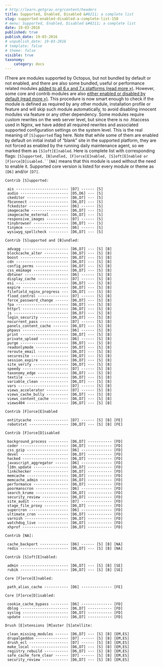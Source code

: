 ```yaml
---
# http://learn.getgrav.org/content/headers
title: Supported, Enabled, Disabled &#8211; a complete list
slug: supported-enabled-disabled-a-complete-list-150
# menu: Supported, Enabled, Disabled &#8211; a complete list
date: 19-03-2016
published: true
publish_date: 19-03-2016
# unpublish_date: 19-03-2016
# template: false
# theme: false
visible: true
taxonomy:
    category: docs
---
```


<a name="extra-q"></a>

IThere are modules supported by Octopus, but not bundled by default or not enabled, and there are also some bundled, useful or performance related modules [added to all 6.x and 7.x platforms (read more »)](http://omega8.cc/extra-modules-available-in-all-platforms-123). However, some core and contrib modules are also [either enabled or disabled by default (read more »)](http://omega8.cc/modules-enabled-or-disabled-automatically-117). This procedure is now smart enough to check if the module is defined as required by any other module, installation profile or feature and will skip such module automatically, to avoid disabling innocent modules via feature or any other dependency. Some modules require custom rewrites on the web server level, but since there is no .htaccess used in Nginx, we have added all required rewrites and associated supported configuration settings on the system level. This is the real meaning of `[S]upported` flag here. Note that while some of them are enabled by default on initial install of “blank” site in the supported platform, they are not forced as enabled by the running daily maintenance agent, so we marked them as `[S]oft[E]nabled`. Here is complete list with corresponding flags: `[S]upported, [B]undled, [F]orce[E]nabled, [S]oft[E]nabled or [F]orce[D]isabled.``[NA]` means that this module is used without the need to enable it. Supported core version is listed for every module or theme as `[D6]` and/or `[D7]`.

 
    Contrib [S]upported:
    
     ais ------------------------ [D7] ------ [S]
     audio ---------------------- [D5,D6] --- [S]
     ckeditor ------------------- [D6,D7] --- [S]
     fbconnect ------------------ [D6,D7] --- [S]
     fckeditor ------------------ [D6] ------ [S]
     imagecache ----------------- [D6,D7] --- [S]
     imagecache_external -------- [D6,D7] --- [S]
     responsive_images ---------- [D7] ------ [S]
     tinybrowser ---------------- [D6,D7] --- [S]
     tinymce -------------------- [D6] ------ [S]
     wysiwyg_spellcheck --------- [D6,D7] --- [S]
    
    Contrib [S]upported and [B]undled:
    
     advagg --------------------- [D6,D7] --- [S] [B]
     blockcache_alter ----------- [D6,D7] --- [S] [B]
     boost ---------------------- [D6,D7] --- [S] [B]
     cdn ------------------------ [D6,D7] --- [S] [B]
     config_perms --------------- [D6,D7] --- [S] [B]
     css_emimage ---------------- [D6,D7] --- [S] [B]
     dbtuner -------------------- [D6] ------ [S] [B]
     display_cache -------------- [D7] ------ [S] [B]
     esi ------------------------ [D6,D7] --- [S] [B]
     expire --------------------- [D6,D7] --- [S] [B]
     filefield_nginx_progress --- [D6,D7] --- [S] [B]
     flood_control -------------- [D7] ------ [S] [B]
     force_password_change ------ [D6,D7] --- [S] [B]
     fpa ------------------------ [D6,D7] --- [S] [B]
     httprl --------------------- [D6,D7] --- [S] [B]
     js ------------------------- [D6,D7] --- [S] [B]
     login_security ------------- [D6,D7] --- [S] [B]
     nocurrent_pass ------------- [D7] ------ [S] [B]
     panels_content_cache ------- [D6,D7] --- [S] [B]
     phpass --------------------- [D6] ------ [S] [B]
     print ---------------------- [D6,D7] --- [S] [B]
     private_upload ------------- [D6] ------ [S] [B]
     purge ---------------------- [D6,D7] --- [S] [B]
     readonlymode --------------- [D6,D7] --- [S] [B]
     reroute_email -------------- [D6,D7] --- [S] [B]
     securesite ----------------- [D6,D7] --- [S] [B]
     session_expire ------------- [D6,D7] --- [S] [B]
     site_verify ---------------- [D6,D7] --- [S] [B]
     speedy --------------------- [D7] ------ [S] [B]
     taxonomy_edge -------------- [D6,D7] --- [S] [B]
     textile -------------------- [D6,D7] --- [S] [B]
     variable_clean ------------- [D6,D7] --- [S] [B]
     vars ----------------------- [D7] ------ [S] [B]
     views_accelerator ---------- [D7] ------ [S] [B]
     views_cache_bully ---------- [D6,D7] --- [S] [B]
     views_content_cache -------- [D6,D7] --- [S] [B]
     views404 ------------------- [D6,D7] --- [S] [B]
    
    Contrib [F]orce[E]nabled
    
     entitycache ---------------- [D7] ------ [S] [B] [FE] 
     robotstxt ------------------ [D6,D7] --- [S] [B] [FE] 
    
    Contrib [F]orce[D]isabled
    
     background_process --------- [D6,D7] ----------- [FD]
     coder ---------------------- [D6,D7] ----------- [FD]
     css_gzip ------------------- [D6] -------------- [FD]
     devel ---------------------- [D6,D7] ----------- [FD]
     hacked --------------------- [D6,D7] ----------- [FD]
     javascript_aggregator ------ [D6] -------------- [FD]
     l10n_update ---------------- [D6,D7] ----------- [FD]
     linkchecker ---------------- [D6,D7] ----------- [FD]
     memcache ------------------- [D6,D7] ----------- [FD]
     memcache_admin ------------- [D6,D7] ----------- [FD]
     performance ---------------- [D6,D7] ----------- [FD]
     poormanscron --------------- [D6] -------------- [FD]
     search_krumo --------------- [D6,D7] ----------- [FD]
     security_review ------------ [D6,D7] ----------- [FD]
     site_audit ----------------- [D7] -------------- [FD]
     stage_file_proxy ----------- [D6,D7] ----------- [FD]
     supercron ------------------ [D6] -------------- [FD]
     ultimate_cron -------------- [D6,D7] ----------- [FD]
     varnish -------------------- [D6,D7] ----------- [FD]
     watchdog_live -------------- [D6,D7] ----------- [FD]
     xhprof --------------------- [D6,D7] ----------- [FD]
    
    Contrib [NA]:
    
     cache_backport ------------- [D6] ------ [S] [B] [NA]
     redis ---------------------- [D6,D7] --- [S] [B] [NA]
    
    Contrib [S]oft[E]nabled:
    
     admin ---------------------- [D6,D7] --- [S] [B] [SE]
     rubik ---------------------- [D6,D7] --- [S] [B] [SE]
    
    Core [F]orce[E]nabled:
    
     path_alias_cache ----------- [D6] -------------- [FE]
    
    Core [F]orce[D]isabled:
    
     cookie_cache_bypass -------- [D6] -------------- [FD]
     dblog ---------------------- [D6,D7] ----------- [FD]
     syslog --------------------- [D6,D7] ----------- [FD]
     update --------------------- [D6,D7] ----------- [FD]
    
    Drush [E]xtensions [M]aster [S]atellite:
    
     clean_missing_modules ------ [D6,D7] --- [S] [B] [EM,ES]
     drupalgeddon --------------- [D7] ------ [S] [B] [EM,ES]
     drush_ecl ------------------ [D7] ------ [S] [B] [EM,ES]
     make_local ----------------- [D6,D7] --- [S] [B] [EM,ES]
     registry_rebuild ----------- [D6,D7] --- [S] [B] [EM,ES]
     safe_cache_form_clear ------ [D7] ------ [S] [B] [EM,ES]
     security_review ------------ [D6,D7] --- [S] [B] [EM,ES]